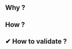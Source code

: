 # <!-- Name of the PR -->

## Why ?
<!-- Explain why we need the change -->


## How ?
<!-- What you've done -->


## ✔ How to validate ?
<!-- How does your collegues can validate -->